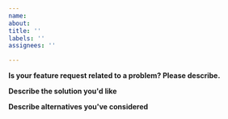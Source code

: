 ```yaml
---
name: 
about: 
title: ''
labels: ''
assignees: ''

---
```


**Is your feature request related to a problem? Please describe.**

**Describe the solution you'd like**

**Describe alternatives you've considered**
